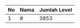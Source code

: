 | No | Nama            | Jumlah Level |
|----|-----------------|--------------|
| 1  | #    |    3853        |
